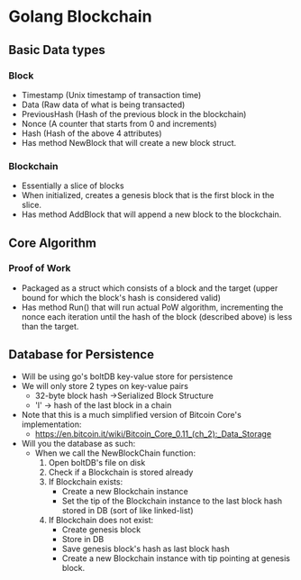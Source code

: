 # Golang Blockchain

## Basic Data types
### Block
- Timestamp (Unix timestamp of transaction time)
- Data (Raw data of what is being transacted)
- PreviousHash (Hash of the previous block in the blockchain)
- Nonce (A counter that starts from 0 and increments)
- Hash (Hash of the above 4 attributes)
- Has method NewBlock that will create a new block struct. 

### Blockchain
- Essentially a slice of blocks
- When initialized, creates a genesis block that is the first block in the slice.
- Has method AddBlock that will append a new block to the blockchain.

## Core Algorithm

### Proof of Work
- Packaged as a struct which consists of a block and the target (upper bound for which
 the block's hash is considered valid)
- Has method Run() that will run actual PoW algorithm, incrementing the nonce each iteration until
the hash of the block (described above) is less than the target.

## Database for Persistence

- Will be using go's boltDB key-value store for persistence
- We will only store 2 types on key-value pairs
    - 32-byte block hash ->Serialized Block Structure
    - 'l' -> hash of the last block in a chain
- Note that this is a much simplified version of Bitcoin Core's implementation:
    - https://en.bitcoin.it/wiki/Bitcoin_Core_0.11_(ch_2):_Data_Storage
- Will you the database as such:
    - When we call the NewBlockChain function:
        1. Open boltDB's file on disk
        2. Check if a Blockchain is stored already
        3. If Blockchain exists:
            - Create a new Blockchain instance
            - Set the tip of the Blockchain instance to the last block hash stored in DB (sort of like linked-list)
        4. If Blockchain does not exist:
            - Create genesis block
            - Store in DB
            - Save genesis block's hash as last block hash
            - Create a new Blockchain instance with tip pointing at genesis block.